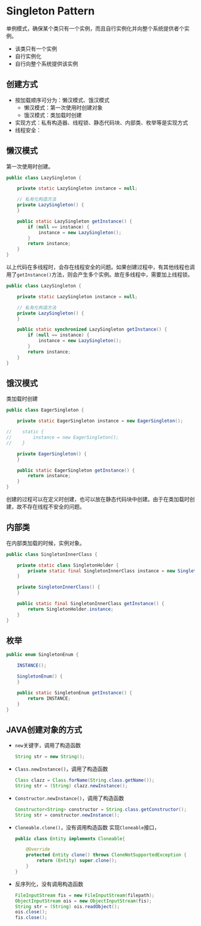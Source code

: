 # Singleton Pattern
单例模式，确保某个类只有一个实例，而且自行实例化并向整个系统提供者个实例。

* 该类只有一个实例
* 自行实例化
* 自行向整个系统提供该实例

## 创建方式
* 按加载顺序可分为：懒汉模式、饿汉模式
    * 懒汉模式：第一次使用时创建对象
    * 饿汉模式：类加载时创建
* 实现方式：私有构造器、线程锁、静态代码块、内部类、枚举等是实现方式
* 线程安全：


## 懒汉模式
第一次使用时创建。

```java
public class LazySingleton {

    private static LazySingleton instance = null;

    // 私有化构造方法
    private LazySingleton() {
    }

    public static LazySingleton getInstance() {
        if (null == instance) {
            instance = new LazySingleton();
        }
        return instance;
    }
}
```
 以上代码在多线程时，会存在线程安全的问题。如果创建过程中，有其他线程也调用了`getInstance()`方法，则会产生多个实例。故在多线程中，需要加上线程锁。

```java
public class LazySingleton {

    private static LazySingleton instance = null;

    // 私有化构造方法
    private LazySingleton() {
    }

    public static synchronized LazySingleton getInstance() {
        if (null == instance) {
            instance = new LazySingleton();
        }
        return instance;
    }
}
```

## 饿汉模式
类加载时创建

```java
public class EagerSingleton {

    private static EagerSingleton instance = new EagerSingleton();

//    static {
//        instance = new EagerSingleton();
//    }

    private EagerSingleton() {
    }

    public static EagerSingleton getInstance() {
        return instance;
    }
}
```

创建的过程可以在定义时创建，也可以放在静态代码块中创建。由于在类加载时创建，故不存在线程不安全的问题。

## 内部类
在内部类加载的时候，实例对象。
```java
public class SingletonInnerClass {

    private static class SingletonHolder {
        private static final SingletonInnerClass instance = new SingletonInnerClass();
    }

    private SingletonInnerClass() {
    }

    public static final SingletonInnerClass getInstance() {
        return SingletonHolder.instance;
    }
}
```

## 枚举

```java
public enum SingletonEnum {

    INSTANCE();

    SingletonEnum() {
    }

    public static SingletonEnum getInstance() {
        return INSTANCE;
    }
}
```

## JAVA创建对象的方式
* ```new```关键字，调用了构造函数
  ```java
  String str = new String();
  ```
 
* ```Class.newInstance()```，调用了构造函数
  ```java
  Class clazz = Class.forName(String.class.getName());
  String str = (String) clazz.newInstance();
  ```
* ```Constructor.newInstance()```，调用了构造函数
  ```java
  Constructor<String> constructor = String.class.getConstructor();
  String str = constructor.newInstance();
  ```
* ```Cloneable.clone()```，没有调用构造函数
  实现```Cloneable```接口，
    ```java
    public class Entity implements Cloneable{

        @Override  
        protected Entity clone() throws CloneNotSupportedException {  
            return (Entity) super.clone();
        }  
    }
    ```
* 反序列化，没有调用构造函数

  ```java
  FileInputStream fis = new FileInputStream(filepath);
  ObjectInputStream ois = new ObjectInputStream(fis);
  String str = (String) ois.readObject();
  ois.close();
  fis.close();
   ```